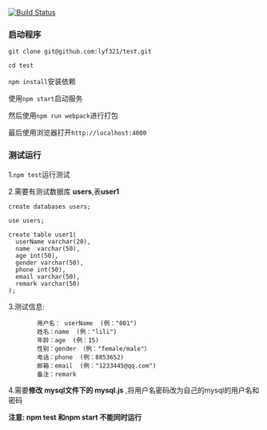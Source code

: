 [![Build Status](https://travis-ci.org/lyf321/test.svg?branch=master)](https://travis-ci.org/lyf321/test.svg?branch=master)


### 启动程序

``git clone git@github.com:lyf321/test.git``

``cd test``

``npm install``安装依赖

使用``npm start``启动服务

然后使用``npm run webpack``进行打包

最后使用浏览器打开``http://localhost:4000``

### 测试运行


1.``npm test``运行测试

2.需要有测试数据库 **users**,表**user1**
```
create databases users;

use users;

create table user1(
  userName varchar(20),
  name  varchar(50),
  age int(50),
  gender varchar(50),
  phone int(50),
  email varchar(50),
  remark varchar(50)
);

```


3.测试信息: 
            
            用户名： userName  (例："001")
            姓名：name  (例："lili")
            年龄：age  (例：15)
            性别：gender （例："female/male"） 
            电话：phone  (例：8853652)
            邮箱：email  (例："1233445@qq.com")
            备注：remark

4.需要**修改 mysql文件下的 mysql.js** ,将用户名密码改为自己的mysql的用户名和密码

**注意: npm test 和npm start 不能同时运行**


